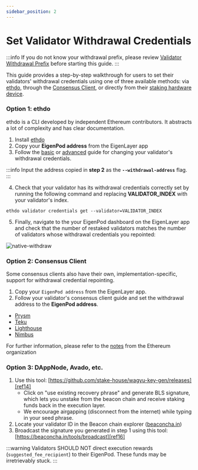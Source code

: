 ```yaml
---
sidebar_position: 2
---
```


# Set Validator Withdrawal Credentials

:::info
If you do not know your withdrawal prefix, please review [Validator Withdrawal Prefix][ref1] before starting this guide.
:::

This guide provides a step-by-step walkthrough for users to set their validators' withdrawal credentials using one of three available methods: via [ethdo][ref2], through the [Consensus Client][ref3], or directly from their [staking hardware device][ref4].

### Option 1: ethdo

ethdo is a CLI developed by independent Ethereum contributors. It abstracts a lot of complexity and has clear documentation.

1. Install [ethdo][ref5]
2. Copy your **EigenPod address** from the EigenLayer app
3. Follow the [basic][ref6] or [advanced][ref7] guide for changing your validator's withdrawal credentials.

:::info
Input the address copied in **step 2** as the **`--withdrawal-address`** flag.
:::

4. Check that your validator has its withdrawal credentials correctly set by running the following command and replacing **VALIDATOR_INDEX** with your validator's index.

```
ethdo validator credentials get --validator=VALIDATOR_INDEX
```

5. Finally, navigate to the your EigenPod dashboard on the EigenLayer app and check that the number of restaked validators matches the number of validators whose withdrawal credentials you repointed:

![native-withdraw][ref8]

### Option 2: Consensus Client

Some consensus clients also have their own, implementation-specific, support for withdrawal credential repointing.

1. Copy your `EigenPod address` from the EigenLayer app.
2. Follow your validator's consensus client guide and set the withdrawal address to the **EigenPod address**.

- [Prysm][ref9]
- [Teku][ref10]
- [Lighthouse][ref11]
- [Nimbus][ref12]


For further information, please refer to the [notes][ref13] from the Ethereum organization

### Option 3: DAppNode, Avado, etc.

1. Use this tool: [https://github.com/stake-house/wagyu-key-gen/releases][ref14]
   - Click on "use existing recovery phrase" and generate BLS signature, which lets you unstake from the beacon chain and receive staking funds back in the execution layer.
   - We encourage airgapping (disconnect from the internet) while typing in your seed phrase.
2. Locate your validator ID in the Beacon chain explorer ([beaconcha.in][ref15])
3. Broadcast the signature you generated in step 1 using this tool: [https://beaconcha.in/tools/broadcast][ref16]

:::warning
Validators SHOULD NOT direct execution rewards (`suggested_fee_recipient`) to their EigenPod. These funds may be irretrievably stuck.
:::

[ref1]: validator-eligibility-withdrawal-prefix.md "mention"
[ref2]: #option-1-ethdo
[ref3]: #option-2-consensus-client
[ref4]: #option-3-dappnode-avado-etc
[ref5]: https://github.com/wealdtech/ethdo
[ref6]: https://github.com/wealdtech/ethdo/blob/master/docs/changingwithdrawalcredentials.md#basic-operation
[ref7]: https://github.com/wealdtech/ethdo/blob/master/docs/changingwithdrawalcredentials.md#advanced-operation
[ref8]: /img/restake-guides/set-validator-withdrawal-credentials.png
[ref9]: https://docs.prylabs.network/docs/wallet/withdraw-validator#option-1-partial-earnings-withdrawals
[ref10]: https://docs.teku.consensys.net/HowTo/Withdrawal-Keys
[ref11]: https://lighthouse-book.sigmaprime.io/voluntary-exit.html#faq
[ref12]: https://nimbus.guide/withdrawals.html#updating-your-withdrawal-credentials
[ref13]: https://notes.ethereum.org/@launchpad/withdrawals-faq#Q-How-do-I-fully-withdraw-exit-my-validator
[ref14]: https://github.com/stake-house/wagyu-key-gen/releases
[ref15]: https://beaconcha.in/
[ref16]: https://beaconcha.in/tools/broadcast